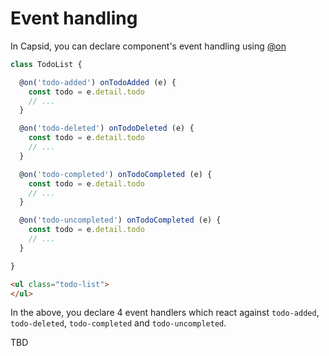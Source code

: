# Event handling

In Capsid, you can declare component's event handling using [@on](../api/decorators.md#on)

```js
class TodoList {

  @on('todo-added') onTodoAdded (e) {
    const todo = e.detail.todo
    // ...
  }

  @on('todo-deleted') onTodoDeleted (e) {
    const todo = e.detail.todo
    // ...
  }

  @on('todo-completed') onTodoCompleted (e) {
    const todo = e.detail.todo
    // ...
  }

  @on('todo-uncompleted') onTodoCompleted (e) {
    const todo = e.detail.todo
    // ...
  }

}
```

```html
<ul class="todo-list">
</ul>
```

In the above, you declare 4 event handlers which react against `todo-added`, `todo-deleted`, `todo-completed` and `todo-uncompleted`.

TBD
